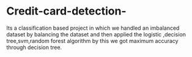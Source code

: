 # Credit-card-detection-
Its a classification based project in which we handled an imbalanced dataset by balancing the dataset and then  applied the logistic ,decision tree,svm,random forest algorithm by this we got maximum accuracy through decision tree.
